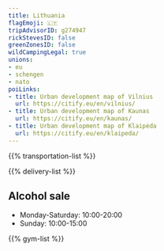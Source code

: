 ```yaml
---
title: Lithuania
flagEmoji: 🇱🇹
tripAdvisorID: g274947
rickStevesID: false
greenZonesID: false
wildCampingLegal: true
unions:
- eu
- schengen
- nato
poiLinks:
- title: Urban development map of Vilnius
  url: https://citify.eu/en/vilnius/
- title: Urban development map of Kaunas
  url: https://citify.eu/en/kaunas/
- title: Urban development map of Klaipėda
  url: https://citify.eu/en/klaipeda/
---
```


{{% transportation-list %}}

{{% delivery-list %}}

## Alcohol sale

- Monday-Saturday: 10:00-20:00
- Sunday: 10:00-15:00

{{% gym-list %}}
